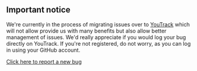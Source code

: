 [//]: # (name: Bug report)
[//]: # (about: Please read Important notice below)
[//]: # (title: '')
[//]: # (labels: '')
[//]: # (assignees: '')

## Important notice 

We're currently in the process of migrating issues over to [YouTrack](https://youtrack.jetbrains.com/issues/KTOR) which will not allow provide us with many benefits but also allow better management of issues. We'd really appreciate if you would log your bug directly on YouTrack. If you're not registered, do not worry, as you can log in using your GitHub account. 

[Click here to report a new bug](https://youtrack.jetbrains.com/newIssue?project=KTOR&c=Subsystem%20Docs)